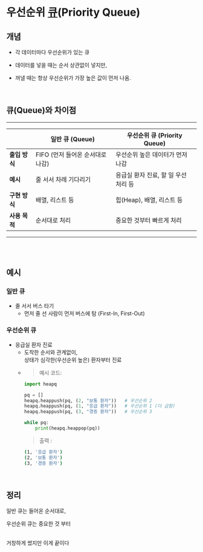 # 우선순위 [큐](../week1_word/word_stack.md#큐-queue)(Priority Queue)

## 개념
- 각 데이터마다 우선순위가 있는 큐

- 데이터를 넣을 때는 순서 상관없이 넣지만,

- 꺼낼 때는 항상 우선순위가 가장 높은 값이 먼저 나옴.

<br>

## 큐(Queue)와 차이점
___
|           | 일반 큐 (Queue)          | 우선순위 큐 (Priority Queue) |
| --------- | --------------------- | ----------------------- |
| **출입 방식** | FIFO (먼저 들어온 순서대로 나감) | 우선순위 높은 데이터가 먼저 나감      |
| **예시**    | 줄 서서 차례 기다리기          | 응급실 환자 진료, 할 일 우선 처리 등  |
| **구현 방식** | 배열, 리스트 등             | 힙(Heap), 배열, 리스트 등      |
| **사용 목적** | 순서대로 처리               | 중요한 것부터 빠르게 처리          |
___

<br><br>

## 예시
### 일반 큐
- 줄 서서 버스 타기
    - 먼저 줄 선 사람이 먼저 버스에 탐 (First-In, First-Out)

### 우선순위 큐
- 응급실 환자 진료
    - 도착한 순서와 관계없이, <br>
상태가 심각한(우선순위 높은) 환자부터 진료
    - > 예시 코드:
        ```py
        import heapq

        pq = []
        heapq.heappush(pq, (2, "보통 환자"))   # 우선순위 2
        heapq.heappush(pq, (1, "응급 환자"))   # 우선순위 1 (더 급함)
        heapq.heappush(pq, (3, "경증 환자"))   # 우선순위 3

        while pq:
            print(heapq.heappop(pq))
        ```
        > 출력 :
        ```bash
        (1, '응급 환자')
        (2, '보통 환자')
        (3, '경증 환자')
        ```
<br>

## 정리

일반 큐는 들어온 순서대로,<br>

우선순위 큐는 중요한 것 부터
<br><br>

거창하게 썼지만 이게 끝이다

<br><br>
<br><br>

<script src="https://utteranc.es/client.js"
        repo="anjun206/anjun206.github.io"
        issue-term="pathname"
        label="💬 utterances"
        theme="github-light"
        crossorigin="anonymous"
        async>
</script>
